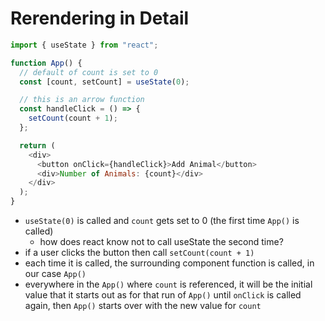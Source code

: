 # Rerendering in Detail

```javascript
import { useState } from "react";

function App() {
  // default of count is set to 0
  const [count, setCount] = useState(0);

  // this is an arrow function
  const handleClick = () => {
    setCount(count + 1);
  };

  return (
    <div>
      <button onClick={handleClick}>Add Animal</button>
      <div>Number of Animals: {count}</div>
    </div>
  );
}
```

- `useState(0)` is called and `count` gets set to 0 (the first time `App()` is called)
  - how does react know not to call useState the second time?
- if a user clicks the button then call `setCount(count + 1)`
- each time it is called, the surrounding component function is called, in our case `App()`
- everywhere in the `App()` where `count` is referenced, it will be the initial value that it starts out as for that run of `App()` until `onClick` is called again, then `App()` starts over with the new value for `count`
